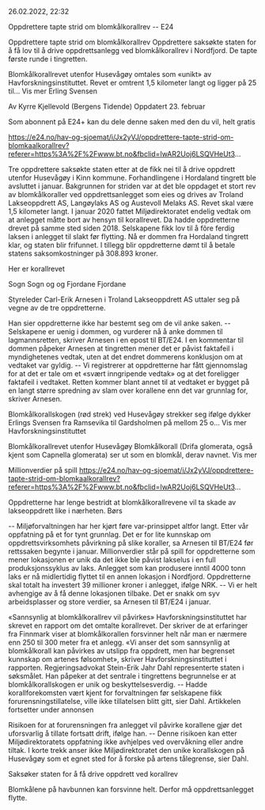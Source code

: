 26.02.2022, 22:32

Oppdrettere tapte strid om blomkålkorallrev -- E24


Oppdrettere tapte strid om blomkålkorallrev Oppdrettere saksøkte staten
for å få lov til å drive oppdrettsanlegg ved blomkålkorallrev i
Nordfjord. De tapte første runde i tingretten.

Blomkålkorallrevet utenfor Husevågøy omtales som «unikt» av
Havforskningsinstituttet. Revet er omtrent 1,5 kilometer langt og ligger
på 25 til... Vis mer Erling Svensen

Av Kyrre Kjellevold (Bergens Tidende) Oppdatert 23. februar

Som abonnent på E24+ kan du dele denne saken med den du vil, helt gratis


https://e24.no/hav-og-sjoemat/i/Jx2yVJ/oppdrettere-tapte-strid-om-blomkaalkorallrev?referer=https%3A%2F%2Fwww.bt.no&fbclid=IwAR2Uoj6LSQVHeUt3...



Tre oppdrettere saksøkte staten etter at de fikk nei til å drive
oppdrett utenfor Husevågøy i Kinn kommune. Forhandlingene i Hordaland
tingrett ble avsluttet i januar. Bakgrunnen for striden var at det ble
oppdaget et stort rev av blomkålkoraller ved oppdrettsanlegget som eies
og drives av Troland Lakseoppdrett AS, Langøylaks AS og Austevoll Melaks
AS. Revet skal være 1,5 kilometer langt. I januar 2020 fattet
Miljødirektoratet endelig vedtak om at anlegget måtte bort av hensyn til
korallrevet. Da hadde oppdretterne drevet på samme sted siden 2018.
Selskapene fikk lov til å fôre ferdig laksen i anlegget til slakt før
flytting. Nå er dommen fra Hordaland tingrett klar, og staten blir
frifunnet. I tillegg blir oppdretterne dømt til å betale statens
saksomkostninger på 308.893 kroner.

Her er korallrevet

Sogn Sogn og og Fjordane Fjordane

Styreleder Carl-Erik Arnesen i Troland Lakseoppdrett AS uttaler seg på
vegne av de tre oppdretterne.


Han sier oppdretterne ikke har bestemt seg om de vil anke saken. --
Selskapene er uenig i dommen, og vurderer nå å anke dommen til
lagmannsretten, skriver Arnesen i en epost til BT/E24. I en kommentar
til dommen påpeker Arnesen at tingretten mener det er påvist faktafeil i
myndighetenes vedtak, uten at det endret dommerens konklusjon om at
vedtaket var gyldig. -- Vi registrerer at oppdretterne har fått
gjennomslag for at det er tale om et «svært inngripende vedtak» og at
det foreligger faktafeil i vedtaket. Retten kommer blant annet til at
vedtaket er bygget på en langt større spredning av slam over korallene
enn det var grunnlag for, skriver Arnesen.

Blomkålkorallskogen (rød strek) ved Husevågøy strekker seg ifølge dykker
Erlings Svensen fra Ramsevika til Gardsholmen på mellom 25 o... Vis mer
Havforskningsinstituttet

Blomkålkorallrevet utenfor Husevågøy Blomkålkorall (Drifa glomerata,
også kjent som Capnella glomerata) ser ut som en blomkål, derav navnet.
Vis mer

Millionverdier på spill
https://e24.no/hav-og-sjoemat/i/Jx2yVJ/oppdrettere-tapte-strid-om-blomkaalkorallrev?referer=https%3A%2F%2Fwww.bt.no&fbclid=IwAR2Uoj6LSQVHeUt3...



Oppdretterne har lenge bestridt at blomkålkorallrevene vil ta skade av
lakseoppdrett like i nærheten. Børs


-- Miljøforvaltningen har her kjørt føre var-prinsippet altfor langt.
Etter vår oppfatning på et for tynt grunnlag. Det er for lite kunnskap
om oppdrettsvirksomhets påvirkning på slike koraller, sa Arnesen til
BT/E24 før rettssaken begynte i januar. Millionverdier står på spill for
oppdretterne som mener lokasjonen er unik da det ikke ble påvist
lakselus i en full produksjonssyklus av laks. Anlegget som kan produsere
inntil 4000 tonn laks er nå midlertidig flyttet til en annen lokasjon i
Nordfjord. Oppdretterne skal totalt ha investert 39 millioner kroner i
anlegget, ifølge NRK. -- Vi er helt avhengige av å få denne lokasjonen
tilbake. Det er snakk om syv arbeidsplasser og store verdier, sa Arnesen
til BT/E24 i januar.

«Sannsynlig at blomkålkorallrev vil påvirkes» Havforskningsinstituttet
har skrevet en rapport om det omtalte korallrevet. Der skriver de at
erfaringer fra Finnmark viser at blomkålkorallen forsvinner helt når man
er nærmere enn 250 til 300 meter fra et anlegg. «Vi anser det som
sannsynlig at blomkålkorall kan påvirkes av utslipp fra oppdrett, men
har begrenset kunnskap om artenes følsomhet», skriver
Havforskningsinstituttet i rapporten. Regjeringsadvokat Stein-Erik Jahr
Dahl representerte staten i søksmålet. Han påpeker at det sentrale i
tingrettens begrunnelse er at blomkålkorallskogen er unik og
beskyttelsesverdig. -- Hadde korallforekomsten vært kjent for
forvaltningen før selskapene fikk forurensningstillatelse, ville ikke
tillatelsen blitt gitt, sier Dahl. Artikkelen fortsetter under annonsen

Risikoen for at forurensningen fra anlegget vil påvirke korallene gjør
det uforsvarlig å tillate fortsatt drift, ifølge han. -- Denne risikoen
kan etter Miljødirektoratets oppfatning ikke avhjelpes ved overvåkning
eller andre tiltak. I korte trekk anser ikke Miljødirektoratet den unike
korallskogen på Husevågøy som et egnet sted for å forske på artens
tålegrense, sier Dahl. 



Saksøker staten for å få drive oppdrett ved korallrev

Blomkålene på havbunnen kan forsvinne helt. Derfor må oppdrettsanlegget
flytte.
